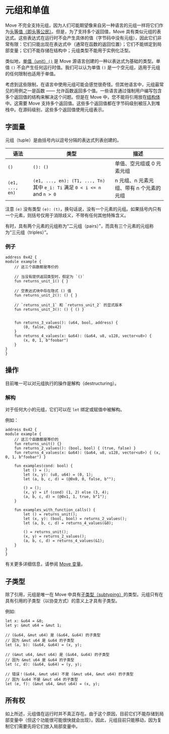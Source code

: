 # 元组和单值

Move 不完全支持元组，因为人们可能期望像来自另一种语言的元组一样将它们作为[头等值（即头等公民）](https://zh.wikipedia.org/wiki/%E9%A0%AD%E7%AD%89%E7%89%A9%E4%BB%B6)。但是，为了支持多个返回值，Move 具有类似元组的表达式。这些表达式在运行时不会产生具体的值（字节码中没有元组），因此它们非常有限：它们只能出现在表达式中（通常在函数的返回位置）；它们不能绑定到局部变量；它们不能存储在结构中；元组类型不能用于实例化泛型。

类似地，[单值（unit）`()`](https://zh.wikipedia.org/wiki/%E5%8D%95%E5%80%BC%E7%B1%BB%E5%9E%8B) 是 Move 源语言创建的一种以表达式为基础的类型。单值 `()` 不会产生任何运行时值。我们可以认为单值 `()` 是一个空元组，适用于元组的任何限制也适用于单值。

考虑到这些限制，在语言中使用元组可能会感觉很奇怪。但其他语言中，元组最常见的用例之一是函数 —— 允许函数返回多个值。一些语言通过强制用户编写包含多个返回值的结构来解决这个问题。但是在 Move 中，您不能将引用放在[结构体](./structs-and-resources.md)中。这需要 Move 支持多个返回值。这些多个返回值都在字节码级别被压入到堆栈中。在源码级别，这些多个返回值使用元组表示。

## 字面量

元组（tuple）是由括号内以逗号分隔的表达式列表创建的。

| 语法            | 类型                                                                        | 描述                                    |
|-----------------|-----------------------------------------------------------------------------|-----------------------------------------|
| `()`            | `(): ()`                                                                    | 单值、空元组或 0 元素元组               |
| `(e1, ..., en)` | `(e1, ..., en): (T1, ..., Tn)` 其中 `e_i: Ti` 满足 `0 < i <= n` and `n > 0` | n 元组、n 元素元组、带有 n 个元素的元组 |

注意 `(e)` 没有类型 `(e): (t)`，换句话说，没有一个元素的元组。如果括号内只有一个元素，则括号仅用于消除歧义，不带有任何其他特殊含义。

有时，具有两个元素的元组称为“二元组（pairs）”，而具有三个元素的元组称为“三元组（triples）”。

### 例子

```move
address 0x42 {
module example {
    // 这三个函数都是等价的

    // 当没有提供返回类型时，假定为 `()`
    fun returns_unit_1() { }

    // 空表达式块中存在隐式 () 值
    fun returns_unit_2(): () { }

    // `returns_unit_1` 和 `returns_unit_2` 的显式版本
    fun returns_unit_3(): () { () }


    fun returns_3_values(): (u64, bool, address) {
        (0, false, @0x42)
    }
    fun returns_4_values(x: &u64): (&u64, u8, u128, vector<u8>) {
        (x, 0, 1, b"foobar")
    }
}
}
```

## 操作

目前唯一可以对元组执行的操作是解构（destructuring）。

### 解构

对于任何大小的元组，它们可以在 `let` 绑定或赋值中被解构。

例如：

```move
address 0x42 {
module example {
    // 这三个函数都是等价的
    fun returns_unit() {}
    fun returns_2_values(): (bool, bool) { (true, false) }
    fun returns_4_values(x: &u64): (&u64, u8, u128, vector<u8>) { (x, 0, 1, b"foobar") }

    fun examples(cond: bool) {
        let () = ();
        let (x, y): (u8, u64) = (0, 1);
        let (a, b, c, d) = (@0x0, 0, false, b"");

        () = ();
        (x, y) = if (cond) (1, 2) else (3, 4);
        (a, b, c, d) = (@0x1, 1, true, b"1");
    }

    fun examples_with_function_calls() {
        let () = returns_unit();
        let (x, y): (bool, bool) = returns_2_values();
        let (a, b, c, d) = returns_4_values(&0);

        () = returns_unit();
        (x, y) = returns_2_values();
        (a, b, c, d) = returns_4_values(&1);
    }
}
}
```

有关更多详细信息，请参阅 [Move 变量](./variables.md)。

## 子类型

除了引用，元组是唯一在 Move 中具有[子类型（subtyping）](https://zh.wikipedia.org/wiki/%E5%AD%90%E7%B1%BB%E5%9E%8B)的类型。元组只有在具有引用的子类型（以协变方式）的意义上才具有子类型。

例如:

```move
let x: &u64 = &0;
let y: &mut u64 = &mut 1;

// (&u64, &mut u64) 是 (&u64, &u64) 的子类型
// 因为 &mut u64 是 &u64 的子类型
let (a, b): (&u64, &u64) = (x, y);

// (&mut u64, &mut u64) 是 (&u64, &u64) 的子类型
// 因为 &mut u64 是 &u64 的子类型
let (c, d): (&u64, &u64) = (y, y);

// 错误！(&u64, &mut u64) 不是 (&mut u64, &mut u64) 的子类型
// 因为 &u64 不是 &mut u64 的子类型
let (e, f): (&mut u64, &mut u64) = (x, y);
```

## 所有权

如上所述，元组值在运行时并不真正存在。由于这个原因，目前它们不能存储到局部变量中（但这个功能很可能很快就会出现）。因此，元组目前只能移动，因为复制它们需要先将它们放入局部变量中。
